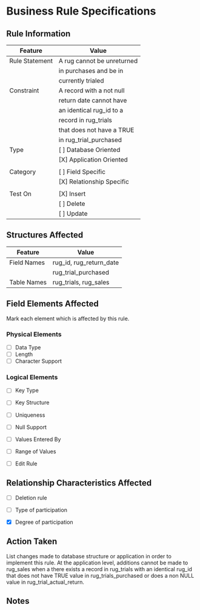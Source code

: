 # Business Rule Specifications

## Rule Information

| Feature           | Value                     |
|-------------------|---------------------------|
| Rule Statement    | A rug cannot be unreturned|
|                   |  in purchases and be in   |
|                   |  currently trialed        |
| Constraint        | A record with a not null  |
|                   |  return date cannot have  |
|                   |  an identical rug_id to a |
|                   |  record in rug_trials     |
|                   |  that does not have a TRUE|
|                   |  in rug_trial_purchased   |
| Type              | [ ] Database Oriented     |
|                   | [X] Application Oriented  |
|                   |                           |
| Category          | [ ] Field Specific        |
|                   | [X] Relationship Specific |
|                   |                           |
| Test On           | [X] Insert                |
|                   | [ ] Delete                |
|                   | [ ] Update                |


## Structures Affected

| Feature           | Value                     |
|-------------------|---------------------------|
| Field Names       | rug_id, rug_return_date   |
|                   |  rug_trial_purchased      |
| Table Names       | rug_trials, rug_sales     |


## Field Elements Affected
Mark each element which is affected by this rule.

### Physical Elements
- [ ] Data Type
- [ ] Length
- [ ] Character Support

### Logical Elements
- [ ] Key Type
- [ ] Key Structure
- [ ] Uniqueness
- [ ] Null Support
- [ ] Values Entered By
- [ ] Range of Values
- [ ] Edit Rule


## Relationship Characteristics Affected
- [ ] Deletion rule
- [ ] Type of participation
- [X] Degree of participation

    
## Action Taken
List changes made to database structure or application in order to implement this rule.
At the application level, additions cannot be made to rug_sales when a there exists a record in rug_trials with an identical rug_id that does not have TRUE value in rug_trials_purchased or does a non NULL value in rug_trial_actual_return.

## Notes

